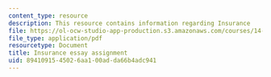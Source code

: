 ```yaml
---
content_type: resource
description: This resource contains information regarding Insurance
file: https://ol-ocw-studio-app-production.s3.amazonaws.com/courses/14-73-the-challenge-of-world-poverty-spring-2011/8941091545026aa100adda66b4adc941_MIT14_73S11_Insurance.pdf
file_type: application/pdf
resourcetype: Document
title: Insurance essay assignment
uid: 89410915-4502-6aa1-00ad-da66b4adc941
---
```

